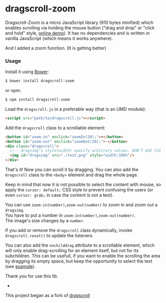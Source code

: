 dragscroll-zoom
==========

Dragscroll-Zoom is a micro JavaScript library (910 bytes minified) which
enables scrolling via holding the mouse button ("drag and drop" or
"click and hold" style, [online
demo](https://vv2t.github.io/dragscroll-zoom/)). It has no dependencies and
is written in vanilla JavaScript (which means it works anywhere).  

And I added a zoom function. (It is getting better)

### Usage


Install it using [Bower](http://bower.io/):

```sh
$ bower install dragscroll-zoom
```

or npm:

```sh
$ npm install dragscroll-zoom
```

Load the `dragscroll.js` in a preferable way (that is an UMD module):

```html
<script src="path/to/dragscroll.js"></script>
```

Add the `dragscroll` class to a scrollable element:
```html
<button id="zoom-in" onclick="zoomIn(20);">+</button>
<button id="zoom-out" onclick="zoomOut(20);">-</button>
<div class="dragscroll">
  <!-- dragsimg's style(width) specify arbitrary values. DON'T USE CSS -->
  <img id="dragsimg" src="./test.png" style="width:100%"/>
</div>
```
 
That's it! Now you can scroll it by dragging. You can also add the
`dragscroll` class to the `<body>` element and drag the whole page.

Keep in mind that now it is not possible to select the content with
mouse, so apply the `cursor: default;` CSS style to prevent confusing
the users (or even `cursor: grab;` in case the content is not a text).

You can use `zoom-in(number)`,`zoom-out(number)` to zoom in and zoom out a `dragsimg`.  
You have to put a number in `zoom-in(number)`,`zoom-out(number)`.  
The image's size changes by a `number`.

If you add or remove the `dragscroll` class dynamically, invoke
`dragscroll.reset()` to update the listeners.

You can also add the `nochilddrag` attribute to a scrollable element,
which will only enable drag-scrolling for an element itself, but not
for its subchildren. This can be usefull, if you want to enable the
scrolling the area by dragging its empty space, but keep the
opportunity to select the text (see
[example](http://asvd.github.io/jailed/demos/web/process/)).

Thank you for use this lib.

-

This project began as a fork of [dragscroll](https://github.com/asvd/dragscroll)
